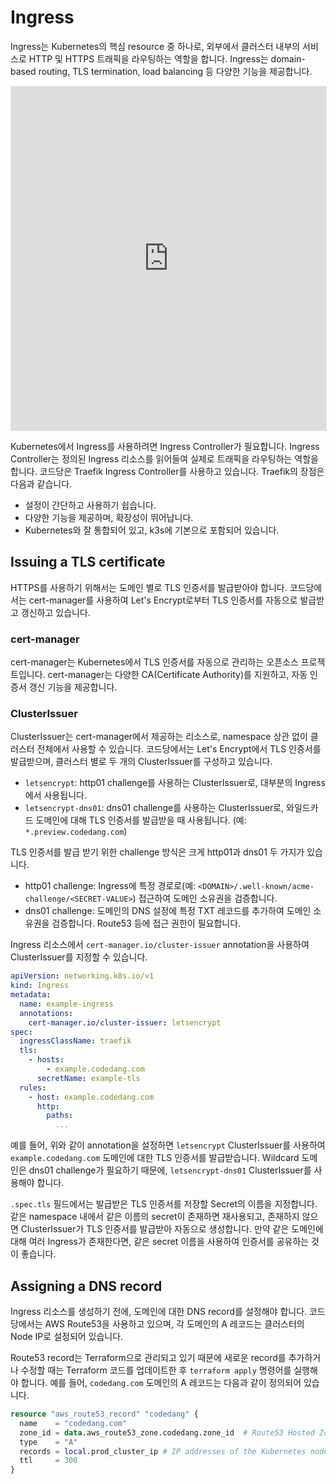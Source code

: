 # Ingress

Ingress는 Kubernetes의 핵심 resource 중 하나로, 외부에서 클러스터 내부의 서비스로 HTTP 및 HTTPS 트래픽을 라우팅하는 역할을 합니다.
Ingress는 domain-based routing, TLS termination, load balancing 등 다양한 기능을 제공합니다.

<iframe style="border: 1px solid rgba(0, 0, 0, 0.1);" width="100%" height="550" src="https://embed.figma.com/board/XYQdgzT4zQEjpNP2IM2FPB/Codedang-Docs?node-id=1309-321&embed-host=share" allowfullscreen></iframe>

Kubernetes에서 Ingress를 사용하려면 Ingress Controller가 필요합니다.
Ingress Controller는 정의된 Ingress 리소스를 읽어들여 실제로 트래픽을 라우팅하는 역할을 합니다.
코드당은 Traefik Ingress Controller를 사용하고 있습니다.
Traefik의 장점은 다음과 같습니다.

- 설정이 간단하고 사용하기 쉽습니다.
- 다양한 기능을 제공하며, 확장성이 뛰어납니다.
- Kubernetes와 잘 통합되어 있고, k3s에 기본으로 포함되어 있습니다.

## Issuing a TLS certificate

HTTPS를 사용하기 위해서는 도메인 별로 TLS 인증서를 발급받아야 합니다.
코드당에서는 cert-manager를 사용하여 Let's Encrypt로부터 TLS 인증서를 자동으로 발급받고 갱신하고 있습니다.

### cert-manager

cert-manager는 Kubernetes에서 TLS 인증서를 자동으로 관리하는 오픈소스 프로젝트입니다.
cert-manager는 다양한 CA(Certificate Authority)를 지원하고, 자동 인증서 갱신 기능을 제공합니다.

### ClusterIssuer

ClusterIssuer는 cert-manager에서 제공하는 리소스로, namespace 상관 없이 클러스터 전체에서 사용할 수 있습니다.
코드당에서는 Let's Encrypt에서 TLS 인증서를 발급받으며, 클러스터 별로 두 개의 ClusterIssuer를 구성하고 있습니다.

- `letsencrypt`: http01 challenge를 사용하는 ClusterIssuer로, 대부분의 Ingress에서 사용됩니다.
- `letsencrypt-dns01`: dns01 challenge를 사용하는 ClusterIssuer로, 와일드카드 도메인에 대해 TLS 인증서를 발급받을 때 사용됩니다. (예: `*.preview.codedang.com`)

TLS 인증서를 발급 받기 위한 challenge 방식은 크게 http01과 dns01 두 가지가 있습니다.

- http01 challenge: Ingress에 특정 경로로(예: `<DOMAIN>/.well-known/acme-challenge/<SECRET-VALUE>`) 접근하여 도메인 소유권을 검증합니다.
- dns01 challenge: 도메인의 DNS 설정에 특정 TXT 레코드를 추가하여 도메인 소유권을 검증합니다. Route53 등에 접근 권한이 필요합니다.

Ingress 리소스에서 `cert-manager.io/cluster-issuer` annotation을 사용하여 ClusterIssuer를 지정할 수 있습니다.

```yaml
apiVersion: networking.k8s.io/v1
kind: Ingress
metadata:
  name: example-ingress
  annotations:
    cert-manager.io/cluster-issuer: letsencrypt
spec:
  ingressClassName: traefik
  tls:
    - hosts:
        - example.codedang.com
      secretName: example-tls
  rules:
    - host: example.codedang.com
      http:
        paths:
          ...
```

예를 들어, 위와 같이 annotation을 설정하면 `letsencrypt` ClusterIssuer를 사용하여 `example.codedang.com` 도메인에 대한 TLS 인증서를 발급받습니다.
Wildcard 도메인은 dns01 challenge가 필요하기 때문에, `letsencrypt-dns01` ClusterIssuer를 사용해야 합니다.

`.spec.tls` 필드에서는 발급받은 TLS 인증서를 저장할 Secret의 이름을 지정합니다.
같은 namespace 내에서 같은 이름의 secret이 존재하면 재사용되고, 존재하지 않으면 ClusterIssuer가 TLS 인증서를 발급받아 자동으로 생성합니다.
만약 같은 도메인에 대해 여러 Ingress가 존재한다면, 같은 secret 이름을 사용하여 인증서를 공유하는 것이 좋습니다.

## Assigning a DNS record

Ingress 리소스를 생성하기 전에, 도메인에 대한 DNS record를 설정해야 합니다.
코드당에서는 AWS Route53을 사용하고 있으며, 각 도메인의 A 레코드는 클러스터의 Node IP로 설정되어 있습니다.

Route53 record는 Terraform으로 관리되고 있기 때문에 새로운 record를 추가하거나 수정할 때는 Terraform 코드를 업데이트한 후 `terraform apply` 명령어를 실행해야 합니다.
예를 들어, `codedang.com` 도메인의 A 레코드는 다음과 같이 정의되어 있습니다.

```terraform
resource "aws_route53_record" "codedang" {
  name    = "codedang.com"
  zone_id = data.aws_route53_zone.codedang.zone_id  # Route53 Hosted Zone of 'codedang.com'
  type    = "A"
  records = local.prod_cluster_ip # IP addresses of the Kubernetes nodes
  ttl     = 300
}
```
